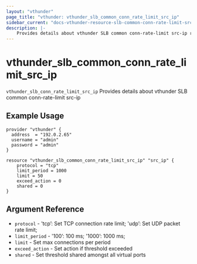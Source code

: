 ```yaml
---
layout: "vthunder"
page_title: "vthunder: vthunder_slb_common_conn_rate_limit_src_ip"
sidebar_current: "docs-vthunder-resource-slb-common-conn-rate-limit-src-ip"
description: |-
    Provides details about vthunder SLB common conn-rate-limit src-ip resource for A10
---
```


# vthunder\_slb\_common\_conn_rate_limit\_src_ip

`vthunder_slb_conn_rate_limit_src_ip` Provides details about vthunder SLB common conn-rate-limit src-ip
## Example Usage


```hcl
provider "vthunder" {
  address  = "192.0.2.65"
  username = "admin"
  password = "admin"
}

resource "vthunder_slb_common_conn_rate_limit_src_ip" "src_ip" {
	protocol = "tcp"
	limit_period = 1000
	limit = 50
	exceed_action = 0
	shared = 0
}
```

## Argument Reference

* `protocol` - 'tcp’: Set TCP connection rate limit; 'udp’: Set UDP packet rate limit;
* `limit_period` - '100’: 100 ms; '1000’: 1000 ms;
* `limit` - Set max connections per period
* `exceed_action` - Set action if threshold exceeded
* `shared` -  Set threshold shared amongst all virtual ports
